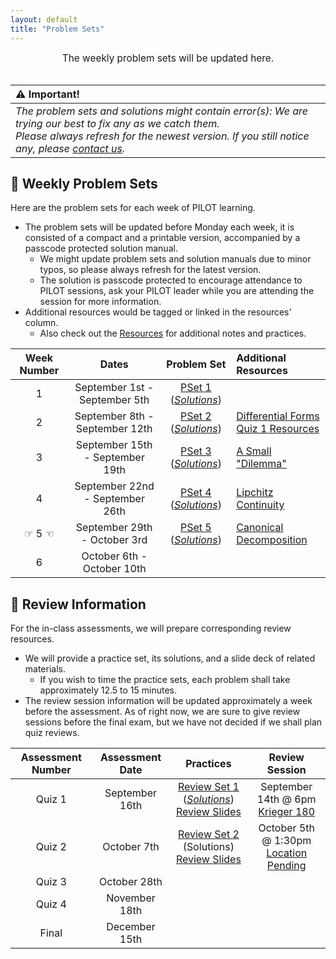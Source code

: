 ```yaml
---
layout: default
title: "Problem Sets"
---
```


<div style="text-align: center; font-size: 110%;">
    The weekly problem sets will be updated here.
</div>

<br>

| ⚠️ Important!|
|:------------|
|*The problem sets and solutions might contain error(s): We are trying our best to fix any as we catch them.*<br>*Please always refresh for the newest version. If you still notice any, please [contact us](/FA25/contacts.html).*|

## 📅 Weekly Problem Sets

Here are the problem sets for each week of PILOT learning.
- The problem sets will be updated before Monday each week, it is consisted of a compact and a printable version, accompanied by a passcode protected solution manual.
  - We might update problem sets and solution manuals due to minor typos, so please always refresh for the latest version.
  - The solution is passcode protected to encourage attendance to PILOT sessions, ask your PILOT leader while you are attending the session for more information.
- Additional resources would be tagged or linked in the resources' column.
  - Also check out the [Resources](/FA25/resources.html#important-documents) for additional notes and practices.

| Week Number | Dates | Problem Set | Additional Resources |
|:-----------:|:-----:|:-----------:|:---------------------|
| 1 | September 1st - September 5th | [PSet 1](/psets/PS1.pdf) ([*Solutions*](/psets/PS1-Soln.pdf)) |  |
| 2 | September 8th - September 12th | [PSet 2](/psets/PS2.pdf) ([*Solutions*](/psets/PS2-Soln.pdf)) | [Differential Forms](/psets/PS2-Differential_form.pdf) <br> [Quiz 1 Resources](/FA25/psets.html#quiz1) |
| 3 | September 15th - September 19th | [PSet 3](/psets/PS3.pdf) ([*Solutions*](/psets/PS3-Soln.pdf)) | [A Small "Dilemma"](/psets/PS3-Dilemma.pdf) |
| 4 | September 22nd - September 26th | [PSet 4](/psets/PS4.pdf) ([*Solutions*](/psets/PS4-Soln.pdf)) | [Lipchitz Continuity](/psets/PS4-Lipchitz.pdf) |
| ☞ 5 ☜ | September 29th - October 3rd | [PSet 5](/psets/PS5.pdf) ([*Solutions*](/psets/PS5-Soln.pdf)) | [Canonical Decomposition](/psets/PS5-Canonical.pdf) |
| 6 | October 6th - October 10th |  |  |


## 📑 Review Information

For the in-class assessments, we will prepare corresponding review resources.
- We will provide a practice set, its solutions, and a slide deck of related materials.
    - If you wish to time the practice sets, each problem shall take approximately 12.5 to 15 minutes.
- The review session information will be updated approximately a week before the assessment. As of right now, we are sure to give review sessions before the final exam, but we have not decided if we shall plan quiz reviews.

| Assessment Number | Assessment Date | Practices | Review Session |
|:-----------------:|:---------------:|:---------:|:--------------:|
| <span id="quiz1">Quiz 1</span> | September 16th | [Review Set 1](/psets/R1.pdf) ([*Solutions*](/psets/R1-Soln.pdf)) <br> [Review Slides](/psets/Quiz-1-Slides.pdf) | September 14th @ 6pm <br> <a onclick="alert(`<img src='/FA25/img/KG180.png' style='max-width: 85%'><br>Krieger 180 is located at the star location (F3).`)"><u>Krieger 180</u></a> |
| <span id="quiz2">Quiz 2</span> | October 7th | [Review Set 2](/psets/R2.pdf) (<a onclick="alert(`To be released.`)">Solutions</a>) <br> [Review Slides](/psets/Quiz-2-Slides.pdf) | October 5th @ 1:30pm <br> <a onclick="alert(`To be updated soon ⏰`)"><u>Location Pending</u></a> |
| Quiz 3 | October 28th |  |  |
| Quiz 4 | November 18th |  |  |
| Final | December 15th |  |  |